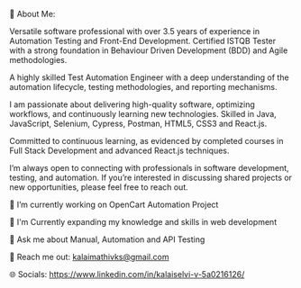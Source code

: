 💫 About Me:

Versatile software professional with over 3.5 years of experience in Automation Testing and Front-End Development. Certified ISTQB Tester with a strong foundation in Behaviour Driven Development (BDD) and Agile methodologies.

A highly skilled Test Automation Engineer with a deep understanding of the automation lifecycle, testing methodologies, and reporting mechanisms. 

I am passionate about delivering high-quality software, optimizing workflows, and continuously learning new technologies. Skilled in Java, JavaScript, Selenium, Cypress, Postman, HTML5, CSS3 and React.js.

Committed to continuous learning, as evidenced by completed courses in Full Stack Development and advanced React.js techniques.

I’m always open to connecting with professionals in software development, testing, and automation. If you’re interested in discussing shared projects or new opportunities, please feel free to reach out.

🔭 I’m currently working on OpenCart Automation Project

🌱 I'm Currently expanding my knowledge and skills in web development 

💬 Ask me about Manual, Automation and API Testing

📧 Reach me out: kalaimathivks@gmail.com

🌐 Socials:
  https://www.linkedin.com/in/kalaiselvi-v-5a0216126/ 


  
 

